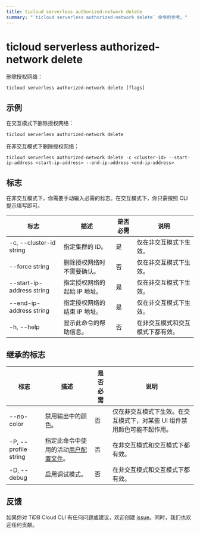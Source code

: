 ```yaml
---
title: ticloud serverless authorized-network delete
summary: "`ticloud serverless authorized-network delete` 命令的参考。"
---
```


# ticloud serverless authorized-network delete

删除授权网络：

```shell
ticloud serverless authorized-network delete [flags]
```

## 示例

在交互模式下删除授权网络：

```shell
ticloud serverless authorized-network delete
```

在非交互模式下删除授权网络：

```shell
ticloud serverless authorized-network delete -c <cluster-id> --start-ip-address <start-ip-address> --end-ip-address <end-ip-address>
```

## 标志

在非交互模式下，你需要手动输入必需的标志。在交互模式下，你只需按照 CLI 提示填写即可。

| 标志                    | 描述                                | 是否必需 | 说明                                    |
|-------------------------|-------------------------------------|----------|------------------------------------------|
| -c, --cluster-id string | 指定集群的 ID。                     | 是       | 仅在非交互模式下生效。                  |
| --force string          | 删除授权网络时不需要确认。          | 否       | 仅在非交互模式下生效。                  |
| --start-ip-address string | 指定授权网络的起始 IP 地址。       | 是       | 仅在非交互模式下生效。                  |
| --end-ip-address string  | 指定授权网络的结束 IP 地址。       | 是       | 仅在非交互模式下生效。                  |
| -h, --help              | 显示此命令的帮助信息。              | 否       | 在非交互模式和交互模式下都有效。        |

## 继承的标志

| 标志                  | 描述                                                                                     | 是否必需 | 说明                                                                                                |
|----------------------|------------------------------------------------------------------------------------------|----------|-----------------------------------------------------------------------------------------------------|
| --no-color           | 禁用输出中的颜色。                                                                        | 否       | 仅在非交互模式下生效。在交互模式下，对某些 UI 组件禁用颜色可能不起作用。                              |
| -P, --profile string | 指定此命令中使用的活动[用户配置文件](/tidb-cloud/cli-reference.md#user-profile)。         | 否       | 在非交互模式和交互模式下都有效。                                                                      |
| -D, --debug          | 启用调试模式。                                                                            | 否       | 在非交互模式和交互模式下都有效。                                                                      |

## 反馈

如果你对 TiDB Cloud CLI 有任何问题或建议，欢迎创建 [issue](https://github.com/tidbcloud/tidbcloud-cli/issues/new/choose)。同时，我们也欢迎任何贡献。
